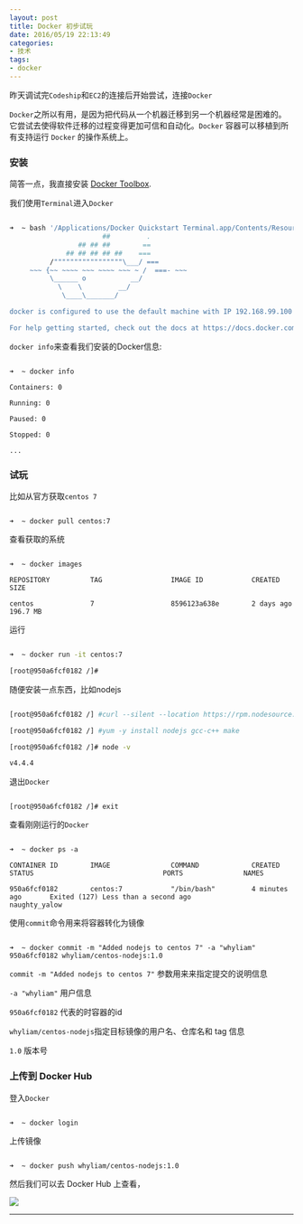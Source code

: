 ```yaml
---
layout: post
title: Docker 初步试玩
date: 2016/05/19 22:13:49
categories:
- 技术
tags:
- docker
---
```


昨天调试完`Codeship`和`EC2`的连接后开始尝试，连接`Docker`

`Docker`之所以有用，是因为把代码从一个机器迁移到另一个机器经常是困难的。它尝试去使得软件迁移的过程变得更加可信和自动化。`Docker` 容器可以移植到所有支持运行 `Docker` 的操作系统上。

### 安装

简答一点，我直接安装 [Docker Toolbox](https://www.docker.com/products/docker-toolbox).

我们使用`Terminal`进入`Docker`

```bash

➜  ~ bash '/Applications/Docker Quickstart Terminal.app/Contents/Resources/Scripts/start.sh'
                       ##         .
                 ## ## ##        ==
              ## ## ## ## ##    ===
          /"""""""""""""""""\___/ ===
     ~~~ {~~ ~~~~ ~~~ ~~~~ ~~~ ~ /  ===- ~~~
          \______ o           __/
            \    \         __/
             \____\_______/

docker is configured to use the default machine with IP 192.168.99.100

For help getting started, check out the docs at https://docs.docker.com

```

`docker info`来查看我们安装的Docker信息:

```

➜  ~ docker info

Containers: 0

Running: 0

Paused: 0

Stopped: 0

...

```

### 试玩

比如从官方获取`centos 7`

```

➜  ~ docker pull centos:7

```

查看获取的系统

```

➜  ~ docker images

REPOSITORY          TAG                 IMAGE ID            CREATED             SIZE

centos              7                   8596123a638e        2 days ago          196.7 MB

```

运行

```bash

➜  ~ docker run -it centos:7

[root@950a6fcf0182 /]#

```

随便安装一点东西，比如nodejs

```bash

[root@950a6fcf0182 /] #curl --silent --location https://rpm.nodesource.com/setup_4.x | bash -

[root@950a6fcf0182 /] #yum -y install nodejs gcc-c++ make

[root@950a6fcf0182 /]# node -v

v4.4.4

```

退出`Docker`

```

[root@950a6fcf0182 /]# exit

```

查看刚刚运行的`Docker`

```

➜  ~ docker ps -a

CONTAINER ID        IMAGE               COMMAND             CREATED             STATUS                                PORTS               NAMES

950a6fcf0182        centos:7            "/bin/bash"         4 minutes ago       Exited (127) Less than a second ago                       naughty_yalow

```

使用`commit`命令用来将容器转化为镜像

```

➜  ~ docker commit -m "Added nodejs to centos 7" -a "whyliam" 950a6fcf0182 whyliam/centos-nodejs:1.0

```

`commit -m "Added nodejs to centos 7"` 参数用来来指定提交的说明信息

`-a "whyliam"` 用户信息

`950a6fcf0182` 代表的时容器的id

`whyliam/centos-nodejs`指定目标镜像的用户名、仓库名和 tag 信息

`1.0` 版本号

### 上传到 Docker Hub

登入`Docker`

```

➜  ~ docker login

```

上传镜像

```

➜  ~ docker push whyliam/centos-nodejs:1.0

```

然后我们可以去 Docker Hub 上查看，

![](http://pics.naaln.com/blog/2019-01-14-060809.jpg-basicBlog)

----------

